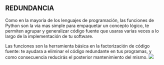 ## REDUNDANCIA

Como en la mayoría de los lenguajes de programación, las funciones de Python son la vía mas simple para empaquetar un concepto lógico, te permiten agrupar y generalizar código fuente que usaras varias veces a lo largo de la implementación de tu software.

Las funciones son la herramienta básica en la factorización de código fuente: te ayudara a eliminar el código redundante en tus programas, y como consecuencia reducirás el posterior mantenimiento del mismo.
![](https://github.com/oslugr/Curso_Python_basico/blob/master/img/semaforo-rojo-redundante.jpg)
